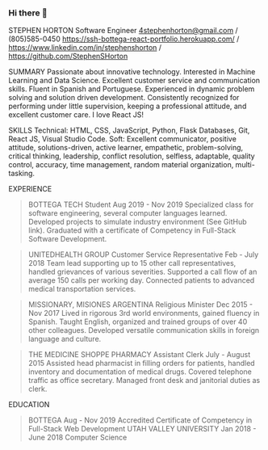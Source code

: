 ### Hi there 👋

<!--
**StephenSHorton/StephenSHorton** is a ✨ _special_ ✨ repository because its `README.md` (this file) appears on your GitHub profile.

Here are some ideas to get you started:

- 🔭 I’m currently working on ...
- 🌱 I’m currently learning ...
- 👯 I’m looking to collaborate on ...
- 🤔 I’m looking for help with ...
- 💬 Ask me about ...
- 📫 How to reach me: ...
- 😄 Pronouns: ...
- ⚡ Fun fact: ...
-->
STEPHEN HORTON
Software Engineer
4stephenhorton@gmail.com / (805)585-0450
https://ssh-bottega-react-portfolio.herokuapp.com/ / https://www.linkedin.com/in/stephenshorton  /  https://github.com/StephenSHorton 

SUMMARY 
Passionate about innovative technology. Interested in Machine Learning and Data Science. Excellent customer service and communication skills. Fluent in Spanish and Portuguese. Experienced in dynamic problem solving and solution driven development. Consistently recognized for performing under little supervision, keeping a professional attitude, and excellent customer care. I love React JS!

SKILLS
Technical: HTML, CSS, JavaScript, Python, Flask Databases, Git, React JS, Visual Studio Code.
Soft: Excellent communicator, positive attitude, solutions-driven, active learner, empathetic, problem-solving, critical thinking, leadership, conflict resolution, selfless, adaptable, quality control, accuracy, time management, random material organization, multi-tasking.



EXPERIENCE

> BOTTEGA TECH
Student
Aug 2019 - Nov 2019
Specialized class for software engineering, several computer languages learned. Developed projects to simulate industry environment (See GitHub link). Graduated with a certificate of Competency in Full-Stack Software Development.

> UNITEDHEALTH GROUP
Customer Service Representative
Feb - July 2018
Team lead supporting up to 15 other call representatives, handled grievances of various severities. Supported a call flow of an average 150 calls per working day. Connected patients to advanced medical transportation services.

> MISSIONARY, MISIONES ARGENTINA
Religious Minister
Dec 2015 - Nov 2017
Lived in rigorous 3rd world environments, gained fluency in Spanish. Taught English, organized and trained groups of over 40 other colleagues. Developed versatile communication skills in foreign language and culture.

> THE MEDICINE SHOPPE PHARMACY
Assistant Clerk
July - August 2015
Assisted head pharmacist in filling orders for patients, handled inventory and documentation of medical drugs. Covered telephone traffic as office secretary. Managed front desk and janitorial duties as clerk.

EDUCATION
> BOTTEGA
Aug - Nov 2019
Accredited Certificate of Competency in Full-Stack Web Development
> UTAH VALLEY UNIVERSITY
Jan 2018 - June 2018
Computer Science

